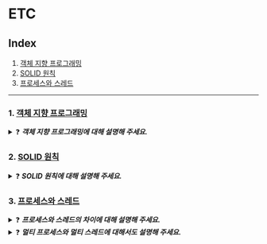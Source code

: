 # ETC
## Index
1. [객체 지향 프로그래밍](#1-객체-지향-프로그래밍)
2. [SOLID 원칙](#2-solid-원칙)
3. [프로세스와 스레드](#3-프로세스와-스레드)

-- -- --

### 1. [객체 지향 프로그래밍](https://skroy0513.tistory.com/44)
<details>
  <summary>❓ <b><i>객체 지향 프로그래밍에 대해 설명해 주세요.</i></b></summary>
  <div markdown="1">
    &nbsp;&nbsp;객체 지향 프로그래밍은 필요한 데이터를 추상화시켜 상태와 행위를 가진 객체로 만들고 객체들 간의 상호작용을 통해 로직을 구성하는 프로그래밍을 말합니다. 객체 지향 프로그래밍의 장점은 코드를 재사용하거나 유지보수하는 것에 굉장히 쉬우며 클래스 단위로 모듈화 시켜서 개발할 수 있으므로 여러 사람이 모인 대형 프로젝트에 적합합니다. 하지만 처리속도가 상대적으로 느리고, 객체가 많으면 용량이 커질 수 있으며, 설계 시 많은 시간과 노력이 필요하다는 단점도 가지고 있습니다.<br>
    &nbsp;&nbsp;객체 지향 프로그래밍의 특징으로는 추상화, 캡슐화, 상속, 다형성이 있습니다.<br>
    &nbsp;&nbsp;추상화는 객체에서 공통된 속성과 행위를 추출하여 타입을 정의하는 과정입니다. 필요할 때마다 같은 코드를 짜지 않고 필요한 곳에서 부르기만 하면 되므로 코드를 단순화하고 가독성을 높여줍니다.<br>
    &nbsp;&nbsp;캡슐화는 생성할 객체의 기능과 특성의 모음을 클래스라는 캡슐에 분류해 넣은 것을 말합니다. 추상화 과정을 통해 모여진 함수, 변수들을 캡슐화하여 코드의 복잡성이 줄어들고 재활용이 편해졌습니다.<br>
    &nbsp;&nbsp;상속은 한 클래스가 다른 클래스에 상속되어 부모 클래스의 코드를 물려받아 사용할 수 있는 것을 말합니다. 재사용으로 인한 코드가 줄어들고 범용적이 사용이 가능하게 되고 계층적 구조를 지원하게 됩니다.<br>
    &nbsp;&nbsp;다형성은 객체가 다양한 형태로 동작할 수 있는 능력을 나타나는데, 다형성을 통해 같은 메서드 이름을 사용하여 여러 클래스의 객체를 다룰 수 있습니다. 또한 부모클래스에게 물려받은 코드를 상황에 맞춰 변경하여 사용도 가능합니다.<br>
  </div>
</details>

### 2. [SOLID 원칙](https://skroy0513.tistory.com/48)
<details>
  <summary>❓ <b><i>SOLID 원칙에 대해 설명해 주세요.</i></b></summary>
  <div markdown="1">
    &nbsp;&nbsp;객체 지향 프로그래밍을 설계할 때 지켜줘야 할 5개의 설계원칙을 말합니다. SRP, OCP, LSP, ISP, DIP가 있으며 SRP는 단일 책임 원칙으로 클래스나 모듈은 하나의 책임만 가져야 합니다. OCP는 개방 폐쇄 원칙으로 기능 확장에는 열려 있고, 변경에는 닫혀 있어야 합니다. LSP는 리스코프 치환 원칙으로 하위 타입은 상위 타입을 대체 가능해야 합니다. ISP는 인터페이스 분리 원칙으로 클라이언트는 자신이 사용하지 않는 메서드에 의존 관계를 맺도록 강요받지 않아야 합니다. DIP는 의존관계 역전 원칙으로 의존 관계는 추상화에 의존해야 하며, 구체화에는 의존하지 않아야 합니다.
  </div>
</details>

### 3. [프로세스와 스레드](https://skroy0513.tistory.com/54)
<details>
  <summary>❓ <b><i>프로세스와 스레드의 차이에 대해 설명해 주세요.</i></b></summary>
  <div markdown="1">
    &nbsp;&nbsp;프로세스는 정적 상태의 코드 덩어리인 프로그램이 실행되어 동적 상태가 된 것을 의미합니다. 운영체제에 의해 관리되면 프로세스마다 독립적인 Code/Data/Heap/Stack 공간을 할당받습니다. 스레드는 프로세스 내에서 실행되는 작업의 단위입니다. 스레드는 프로세스 내에서 독립된 Stack 영역을 할당받지만 Code/Data/Heap 영역의 데이터는 공유받을 수 있습니다.
  </div>
</details>
<details>
  <summary>❓ <b><i>멀티 프로세스와 멀티 스레드에 대해서도 설명해 주세요.</i></b></summary>
  <div markdown="1">
    &nbsp;&nbsp;먼저 멀티 프로세스는 하나의 응용 프로그램을 여러 개의 프로세스로 나누어서 실행하는 것을 의미합니다. 각각의 프로세스는 독립적인 메모리를 가지고 있기 때문에 안정적입니다. 하지만 프로세스 간의 통신 비용이 증가하고 콘텍스트 스위칭 비용이 높아 성능상의 오버헤드가 발생할 수 있습니다.<br>
    &nbsp;&nbsp;멀티 스레드는 하나의 프로세스 안에서 여러 스레드가 동시에 실행되는 것을 의미합니다. 각 스레드는 프로세스 안에서 공유되는 자원이 있기 때문에 스레드 간 데이터 공유가 쉽고 빠릅니다. 하지만 이로 인해 동기화 문제가 발생할 수 있어 일관성을 유지하기 어렵게 만들 수 있습니다. 또한 하나의 스레드에 문제가 생기면 전체 프로세스가 영향을 받기 때문에 안정성이 낮습니다.<br>
    &nbsp;&nbsp;멀티 프로세스는 독립성과 안정성이 중요한 경우에, 멀티 스레드는 작업 간의 소통이 많고 자원 공유가 필요한 경우에 유용합니다.
  </div>
</details>
